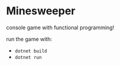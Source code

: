 # Minesweeper
console game with functional programming!

run the game with:
- `dotnet build`
- `dotnet run`
